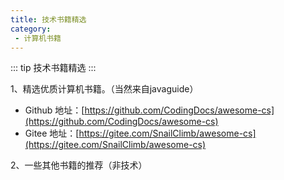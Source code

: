 ```yaml
---
title: 技术书籍精选
category: 
 - 计算机书籍
---
```


::: tip
技术书籍精选
:::

1、精选优质计算机书籍。（当然来自javaguide）
- Github 地址：[https://github.com/CodingDocs/awesome-cs](https://github.com/CodingDocs/awesome-cs)
- Gitee 地址：[https://gitee.com/SnailClimb/awesome-cs](https://gitee.com/SnailClimb/awesome-cs) 

2、一些其他书籍的推荐（非技术）
